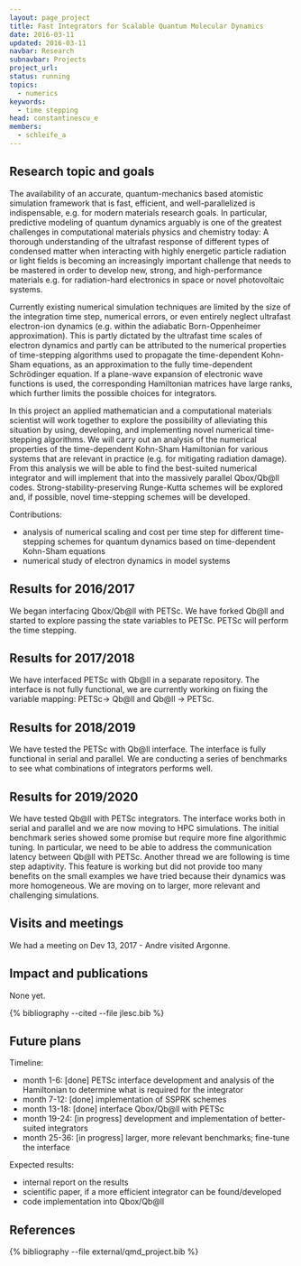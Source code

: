 ```yaml
---
layout: page_project
title: Fast Integrators for Scalable Quantum Molecular Dynamics
date: 2016-03-11
updated: 2016-03-11
navbar: Research
subnavbar: Projects
project_url:
status: running
topics:
  - numerics
keywords:
  - time stepping
head: constantinescu_e
members:
  - schleife_a
---
```


## Research topic and goals
The availability of an accurate, quantum-mechanics based atomistic simulation framework that is fast, efficient, and well-parallelized is indispensable, e.g. for modern materials research goals.
In particular, predictive modeling of quantum dynamics arguably is one of the greatest challenges in computational materials physics and chemistry today: A thorough understanding of the ultrafast response of different types of condensed matter when interacting with highly energetic particle radiation or light fields is becoming an increasingly important challenge that needs to be mastered in order to develop new, strong, and high-performance materials e.g. for radiation-hard electronics in space or novel photovoltaic systems.

Currently existing numerical simulation techniques are limited by the size of the integration time step, numerical errors, or even entirely neglect ultrafast electron-ion dynamics (e.g. within the adiabatic Born-Oppenheimer approximation).
This is partly dictated by the ultrafast time scales of electron dynamics and partly can be attributed to the numerical properties of time-stepping algorithms used to propagate the time-dependent Kohn-Sham equations, as an approximation to the fully time-dependent Schrödinger equation.
If a plane-wave expansion of electronic wave functions is used, the corresponding Hamiltonian matrices have large ranks, which further limits the possible choices for integrators.

In this project an applied mathematician and a computational materials scientist will work together to explore the possibility of alleviating this situation by using, developing, and implementing novel numerical time-stepping algorithms.
We will carry out an analysis of the numerical properties of the time-dependent Kohn-Sham Hamiltonian for various systems that are relevant in practice (e.g. for mitigating radiation damage).
From this analysis we will be able to find the best-suited numerical integrator and will implement that into the massively parallel Qbox/Qb@ll codes.
Strong-stability-preserving Runge-Kutta schemes will be explored and, if possible, novel time-stepping schemes will be developed.

Contributions:

* analysis of numerical scaling and cost per time step for different time-stepping schemes for quantum dynamics based on time-dependent Kohn-Sham equations
* numerical study of electron dynamics in model systems

## Results for 2016/2017
We began interfacing Qbox/Qb@ll with PETSc. We have forked Qb@ll and started to explore passing the state variables to PETSc. PETSc will perform the time stepping.

## Results for 2017/2018
We have interfaced PETSc with Qb@ll in a separate repository. The interface is not fully functional, we are currently working on fixing the variable mapping: PETSc-> Qb@ll and Qb@ll -> PETSc.

## Results for 2018/2019
We have tested the PETSc with Qb@ll interface. The interface is fully functional in serial and parallel. We are conducting a series of benchmarks to see what combinations of integrators performs well.

## Results for 2019/2020
We have tested Qb@ll with PETSc integrators. The interface works both in serial and parallel and we are now moving to HPC simulations. The initial benchmark series showed some promise but require more fine algorithmic tuning. In particular, we need to be able to address the communication latency between Qb@ll with PETSc. Another thread we are following is time step adaptivity. This feature is working but did not provide too many benefits on the small examples we have tried because their dynamics was more homogeneous. We are moving on to larger, more relevant and challenging simulations.

## Visits and meetings
<!-- Since this is a starting cooperation no visits have been initiated. -->
We had a meeting on Dev 13, 2017 - Andre visited Argonne.

## Impact and publications
None yet.

<!--

-->
{% bibliography --cited --file jlesc.bib %}

## Future plans

Timeline:

* month 1-6: [done] PETSc interface development and analysis of the Hamiltonian to determine what is required for the integrator
* month 7-12: [done] implementation of SSPRK schemes
* month 13-18: [done] interface Qbox/Qb@ll with PETSc
* month 19-24: [in progress] development and implementation of better-suited integrators
* month 25-36: [in progress] larger, more relevant benchmarks; fine-tune the interface

Expected results:

* internal report on the results
* scientific paper, if a more efficient integrator can be found/developed
* code implementation into Qbox/Qb@ll

## References

{% bibliography --file external/qmd_project.bib %}
